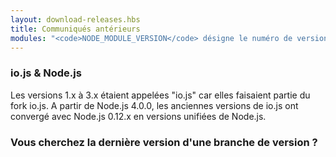```yaml
---
layout: download-releases.hbs
title: Communiqués antérieurs
modules: "<code>NODE_MODULE_VERSION</code> désigne le numéro de version ABI (application binary interface) de Node.js, utilisé pour déterminer les versions de Node.js dans lesquelles les binaires d'extension C++ compilés peuvent être chargés sans devoir être recompilés. Il était stocké sous forme de valeur hexadécimale dans les versions antérieures, mais est désormais représenté sous forme d'un nombre entier."
---
```


### io.js & Node.js
Les versions 1.x à 3.x étaient appelées "io.js" car elles faisaient partie du fork io.js. A partir de Node.js 4.0.0, les anciennes versions de io.js ont convergé avec Node.js 0.12.x en versions unifiées de Node.js.

### Vous cherchez la dernière version d'une branche de version ?
